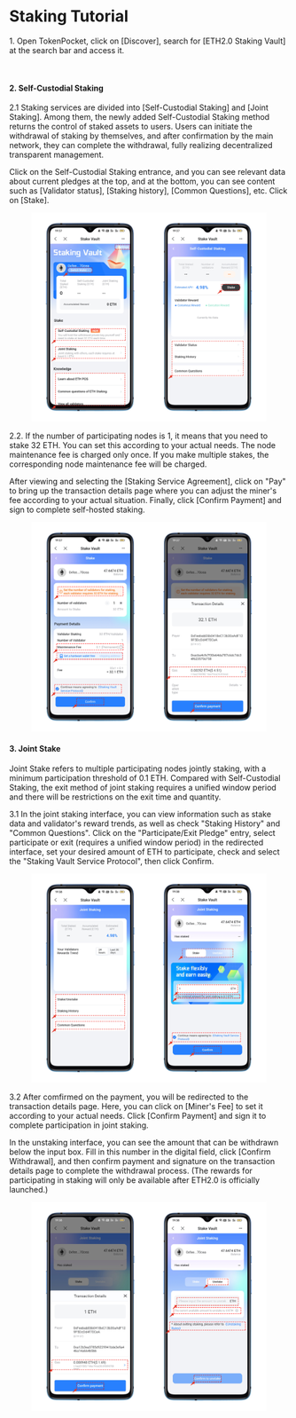 # Staking Tutorial

1\. Open TokenPocket, click on \[Discover], search for \[ETH2.0 Staking Vault] at the search bar and access it.

<figure><img src="https://files.gitbook.com/v0/b/gitbook-x-prod.appspot.com/o/spaces%2F-MMJyYRLFVRsMrfcXuRV%2Fuploads%2F7jxU1BFaRJ5SEyzolH3J%2F1.png?alt=media&#x26;token=752465a2-aef6-4bb7-9ac0-4dcf9634e5d0" alt=""><figcaption></figcaption></figure>

#### 2. Self-Custodial Staking&#x20;

2.1 Staking services are divided into \[Self-Custodial Staking] and \[Joint Staking]. Among them, the newly added Self-Custodial Staking method returns the control of staked assets to users. Users can initiate the withdrawal of staking by themselves, and after confirmation by the main network, they can complete the withdrawal, fully realizing decentralized transparent management.&#x20;

Click on the Self-Custodial Staking entrance, and you can see relevant data about current pledges at the top, and at the bottom, you can see content such as \[Validator status], \[Staking history], \[Common Questions], etc. Click on \[Stake].

<figure><img src="../../.gitbook/assets/2 (1) (1) (3).png" alt=""><figcaption></figcaption></figure>

2.2. If the number of participating nodes is 1, it means that you need to stake 32 ETH. You can set this according to your actual needs. The node maintenance fee is charged only once. If you make multiple stakes, the corresponding node maintenance fee will be charged.

After viewing and selecting the \[Staking Service Agreement], click on "Pay" to bring up the transaction details page where you can adjust the miner's fee according to your actual situation. Finally, click \[Confirm Payment] and sign to complete self-hosted staking.

<figure><img src="../../.gitbook/assets/3.png" alt=""><figcaption></figcaption></figure>

#### 3. Joint Stake

Joint Stake refers to multiple participating nodes jointly staking, with a minimum participation threshold of 0.1 ETH. Compared with Self-Custodial Staking, the exit method of joint staking requires a unified window period and there will be restrictions on the exit time and quantity.&#x20;

3.1 In the joint staking interface, you can view information such as stake data and validator's reward trends, as well as check "Staking History" and "Common Questions". Click on the "Participate/Exit Pledge" entry, select participate or exit (requires a unified window period) in the redirected interface, set your desired amount of ETH to participate, check and select the "Staking Vault Service Protocol", then click Confirm.

<figure><img src="../../.gitbook/assets/4.png" alt=""><figcaption></figcaption></figure>

3.2 After comfirmed on the payment, you will be redirected to the transaction details page. Here, you can click on \[Miner's Fee] to set it according to your actual needs. Click \[Confirm Payment] and sign it to complete participation in joint staking.&#x20;

In the unstaking interface, you can see the amount that can be withdrawn below the input box. Fill in this number in the digital field, click \[Confirm Withdrawal], and then confirm payment and signature on the transaction details page to complete the withdrawal process. (The rewards for participating in staking will only be available after ETH2.0 is officially launched.)

<figure><img src="../../.gitbook/assets/5 (9).png" alt=""><figcaption></figcaption></figure>
